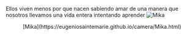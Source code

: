 Ellos viven menos por que nacen sabiendo amar de una manera que nosotros llevamos una vida entera intentando aprender
![Mika]({{site.baseurl}}/img/posts/in-post/2022-01-04-Mika.jpg)
<p style="text-align: center;">[Mika](https://eugeniosaintemarie.github.io/camera/Mika.html)</p>